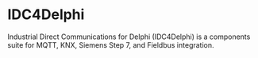 # IDC4Delphi
Industrial Direct Communications for Delphi (IDC4Delphi) is a components suite for MQTT, KNX, Siemens Step 7, and Fieldbus integration.
